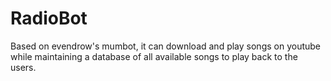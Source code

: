 # RadioBot
Based on evendrow's mumbot, it can download and play songs on youtube while maintaining a database of all available songs to play back to the users.
